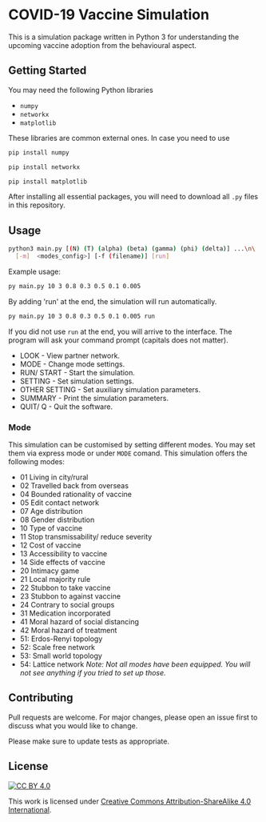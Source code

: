 # COVID-19 Vaccine Simulation

This is a simulation package written in Python 3 for understanding the upcoming vaccine adoption from the behavioural aspect.

## Getting Started

You may need the following Python libraries
* `numpy`
* `networkx`
* `matplotlib`

These libraries are common external ones. In case you need to use
```bash
pip install numpy
```
```bash
pip install networkx
```
```bash
pip install matplotlib
```

After installing all essential packages, you will need to download all `.py` files in this repository.

## Usage

```bash
python3 main.py [(N) (T) (alpha) (beta) (gamma) (phi) (delta)] ...\n\
  [-m]  <modes_config>] [-f (filename)] [run]
```

Example usage:
```bash
py main.py 10 3 0.8 0.3 0.5 0.1 0.005
```
By adding 'run' at the end, the simulation will run automatically.
```bash
py main.py 10 3 0.8 0.3 0.5 0.1 0.005 run
```

If you did not use `run` at the end, you will arrive to the interface. The program will ask your command prompt (capitals does not matter).

* LOOK - View partner network.
* MODE - Change mode settings.
* RUN/ START - Start the simulation.
* SETTING - Set simulation settings.
* OTHER SETTING - Set auxiliary simulation parameters.
* SUMMARY - Print the simulation parameters.
* QUIT/ Q - Quit the software.

### Mode
This simulation can be customised by setting different modes. You may set them via express mode or under `MODE` comand. This simulation offers the following modes:

* 01 Living in city/rural
* 02 Travelled back from overseas
* 04 Bounded rationality of vaccine
* 05 Edit contact network
* 07 Age distribution
* 08 Gender distribution
* 10 Type of vaccine
* 11 Stop transmissability/ reduce severity
* 12 Cost of vaccine
* 13 Accessibility to vaccine
* 14 Side effects of vaccine
* 20 Intimacy game
* 21 Local majority rule
* 22 Stubbon to take vaccine
* 23 Stubbon to against vaccine
* 24 Contrary to social groups
* 31 Medication incorporated
* 41 Moral hazard of social distancing
* 42 Moral hazard of treatment
* 51: Erdos-Renyi topology
* 52: Scale free network
* 53: Small world topology
* 54: Lattice network
_Note: Not all modes have been equipped. You will not see anything if you tried to set up those._

## Contributing
Pull requests are welcome. For major changes, please open an issue first to discuss what you would like to change.

Please make sure to update tests as appropriate.

## License
[![CC BY 4.0][cc-by-shield]][cc-by]

This work is licensed under [Creative Commons Attribution-ShareAlike 4.0 International](https://creativecommons.org/licenses/by-sa/4.0/).

[cc-by]: http://creativecommons.org/licenses/by/4.0/
[cc-by-image]: https://i.creativecommons.org/l/by/4.0/88x31.png
[cc-by-shield]: https://img.shields.io/badge/License-CC%20BY%204.0-lightgrey.svg
